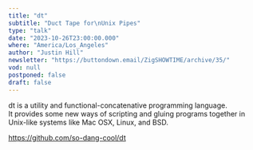 ```yaml
---
title: "dt"
subtitle: "Duct Tape for\nUnix Pipes"
type: "talk"
date: "2023-10-26T23:00:00.000"
where: "America/Los_Angeles"
author: "Justin Hill"
newsletter: "https://buttondown.email/ZigSHOWTIME/archive/35/"
vod: null
postponed: false
draft: false
---
```

dt is a utility and functional-concatenative programming language.   
It provides some new ways of scripting and gluing programs together in Unix-like systems like Mac OSX, Linux, and BSD.  

https://github.com/so-dang-cool/dt
